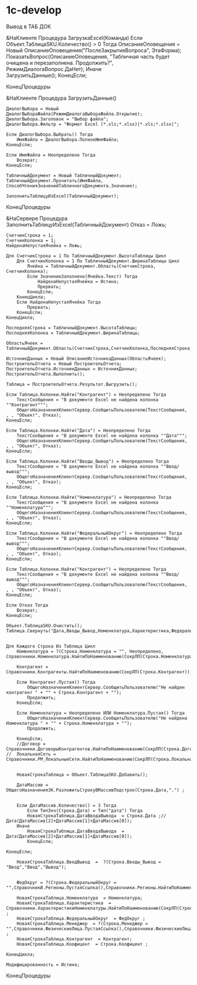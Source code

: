 # 1c-develop

Вывод в ТАБ ДОК


&НаКлиенте
Процедура ЗагрузкаExcel(Команда)
	Если Объект.ТаблицаSKU.Количество() > 0 Тогда
		ОписаниеОповещения = Новый ОписаниеОповещения("ПослеЗакрытияВопроса", ЭтаФорма);		
		ПоказатьВопрос(ОписаниеОповещения, "Табличная часть будет очищена и перезаполнена. Продолжить?", РежимДиалогаВопрос.ДаНет);
	Иначе	
		ЗагрузитьДанные();
	КонецЕсли;

КонецПроцедуры



&НаКлиенте
Процедура ЗагрузитьДанные()
	
	ДиалогВыбора = Новый ДиалогВыбораФайла(РежимДиалогаВыбораФайла.Открытие);
	ДиалогВыбора.Заголовок = "Выбор файла";
	ДиалогВыбора.Фильтр = "Формат Excel (*.xls;*.xlsx)|*.xls;*.xlsx|"; 
	
	Если ДиалогВыбора.Выбрать() Тогда
		ИмяФайла = ДиалогВыбора.ПолноеИмяФайла;
	КонецЕсли;	
	
	Если ИмяФайла = Неопределено Тогда
		Возврат;
	КонецЕсли; 	
	
	ТабличныйДокумент = Новый ТабличныйДокумент;
	ТабличныйДокумент.Прочитать(ИмяФайла, СпособЧтенияЗначенийТабличногоДокумента.Значение);	
	
	ЗаполнитьТаблицуИзExcel(ТабличныйДокумент);		
	
КонецПроцедуры


&НаСервере
Процедура ЗаполнитьТаблицуИзExcel(ТабличныйДокумент)
	Отказ = Ложь;
	
	СчетчикСтрока = 1;
	СчетчикКолонка = 1;
	НайденаНепустаяЯчейка = Ложь;
	
	Для СчетчикСтрока = 1 По ТабличныйДокумент.ВысотаТаблицы Цикл 
		Для СчетчикКолонка = 1 По ТабличныйДокумент.ШиринаТаблицы Цикл 
			Ячейка = ТабличныйДокумент.Область(СчетчикСтрока, СчетчикКолонка);
			Если ЗначениеЗаполнено(Ячейка.Текст) Тогда
				НайденаНепустаяЯчейка = Истина;
				Прервать;
			КонецЕсли;	
		КонецЦикла;
		Если НайденаНепустаяЯчейка Тогда 
			Прервать;
		КонецЕсли;	
	КонецЦикла;	
	
	ПоследняяСтрока = ТабличныйДокумент.ВысотаТаблицы;
	ПоследняяКолонка = ТабличныйДокумент.ШиринаТаблицы;
	
	ОбластьЯчеек = ТабличныйДокумент.Область(СчетчикСтрока,СчетчикКолонка,ПоследняяСтрока,ПоследняяКолонка);
	
	ИсточникДанных = Новый ОписаниеИсточникаДанных(ОбластьЯчеек);
	ПостроительОтчета = Новый ПостроительОтчета;
	ПостроительОтчета.ИсточникДанных = ИсточникДанных;
	ПостроительОтчета.Выполнить();
	
	Таблица = ПостроительОтчета.Результат.Выгрузить();
	
	Если Таблица.Колонки.Найти("Контрагент") = Неопределено Тогда
		ТекстСообщения = "В документе Excel не найдена колонка ""Контрагент""";
		ОбщегоНазначенияКлиентСервер.СообщитьПользователю(ТекстСообщения, , , "Объект", Отказ);
	КонецЕсли; 
	
	Если Таблица.Колонки.Найти("Дата") = Неопределено Тогда
		ТекстСообщения = "В документе Excel не найдена колонка ""Дата""";
		ОбщегоНазначенияКлиентСервер.СообщитьПользователю(ТекстСообщения, , , "Объект", Отказ);
	КонецЕсли; 
	
	Если Таблица.Колонки.Найти("Вводы_Вывод") = Неопределено Тогда
		ТекстСообщения = "В документе Excel не найдена колонка ""Ввод/вывод""";
		ОбщегоНазначенияКлиентСервер.СообщитьПользователю(ТекстСообщения, , , "Объект", Отказ);
	КонецЕсли; 
	
	Если Таблица.Колонки.Найти("Номенклатура") = Неопределено Тогда
		ТекстСообщения = "В документе Excel не найдена колонка ""Номенклатура""";
		ОбщегоНазначенияКлиентСервер.СообщитьПользователю(ТекстСообщения, , , "Объект", Отказ);
	КонецЕсли; 
		
	Если Таблица.Колонки.Найти("ФедеральныйОкруг") = Неопределено Тогда
		ТекстСообщения = "В документе Excel не найдена колонка ""Ввод/вывод""";
		ОбщегоНазначенияКлиентСервер.СообщитьПользователю(ТекстСообщения, , , "Объект", Отказ);
	КонецЕсли; 
	
	Если Таблица.Колонки.Найти("Контрагент") = Неопределено Тогда
		ТекстСообщения = "В документе Excel не найдена колонка ""Ввод/вывод""";
		ОбщегоНазначенияКлиентСервер.СообщитьПользователю(ТекстСообщения, , , "Объект", Отказ);
	КонецЕсли; 
	
	Если Отказ Тогда
		Возврат;
	КонецЕсли; 	
	
	Объект.ТаблицаSKU.Очистить();
	Таблица.Свернуть("Дата,Вводы_Вывод,Номенклатура,Характеристика,ФедеральныйОкруг,Менеджер,Контрагент,Коофицент");


	Для Каждого Строка Из Таблица Цикл
		Номенклатура = ?(Строка.Номенклатура = "", Неопределено, Справочники.Номенклатура.НайтиПоНаименованию(СокрЛП(Строка.Номенклатура)));

		Контрагент = Справочники.Контрагенты.НайтиПоНаименованию(СокрЛП(Строка.Контрагент));
		
		Если Контрагент.Пустая() Тогда
			ОбщегоНазначенияКлиентСервер.СообщитьПользователю("Не найден контрагент " + "" + Строка.Контрагент + "");
			Продолжить;
		КонецЕсли; 
		
		Если Номенклатура = Неопределено ИЛИ Номенклатура.Пустая() Тогда
			ОбщегоНазначенияКлиентСервер.СообщитьПользователю("Не найдена Номенклатура " + "" + Строка.Номенклатура + "");
			Продолжить;
			
		КонецЕсли;
		//Договор = Справочники.ДоговорыКонтрагентов.НайтиПоНаименованию(СокрЛП(Строка.Договор),,,Контрагент);
	//	ЛокальнаяСеть = Справочники.РМ_ЛокальныеСети.НайтиПоНаименованию(СокрЛП(Строка.ЛокальнаяСеть));
	
		
		НоваяСтрокаТаблица = Объект.ТаблицаSKU.Добавить();
		
		ДатаМассив = ОбщегоНазначенияЗК.РазложитьСтрокуВМассивПодстрок(Строка.Дата,".") ;
		
			
		Если ДатаМассив.Количество() = 3 Тогда    
			Если ТипЗнч(Строка.Дата) = Тип("дата") Тогда
			НоваяСтрокаТаблица.ДатаВводаВывода  = Строка.Дата ;//Дата(ДатаМассив[2]+ДатаМассив[1]+ДатаМассив[0]);
		Иначе
			НоваяСтрокаТаблица.ДатаВводаВывода  = Дата(ДатаМассив[2]+ДатаМассив[1]+ДатаМассив[0]);
			КонецЕсли;
		
	КонецЕсли;
	
		НоваяСтрокаТаблица.ВводВывод  =  ?(Строка.Вводы_Вывод = "Ввод","Ввод","Вывод");
		
				
		ФедОкруг = ?(Строка.ФедеральныйОкруг = "",СправочникИ.Регионы.ПустаяСсылка(),Справочники.Регионы.НайтиПоНаименованию(Строка.ФедеральныйОкруг));
		
		НоваяСтрокаТаблица.Номенклатура  = Номенклатура;
		НоваяСтрокаТаблица.Характеристика  = Справочники.ХарактеристикиНоменклатуры.НайтиПоНаименованию(СокрЛП(Строка.Характеристика),,,НоваяСтрокаТаблица.Номенклатура) ;
		НоваяСтрокаТаблица.ФедеральныйОкруг  = ФедОкруг ;
		НоваяСтрокаТаблица.Менеджер  = ?(Строка.Менеджер = "",Справочники.ФизическиеЛица.ПустаяСсылка(),Справочники.ФизическиеЛица.НайтиПоНаименованию(СокрЛП(Строка.Менеджер))) ;
		НоваяСтрокаТаблица.Контрагент  = Контрагент;
		НоваяСтрокаТаблица.Коофицент  = Строка.Коофицент ;

	КонецЦикла;	
	
	Модифицированность = Истина;
КонецПроцедуры

